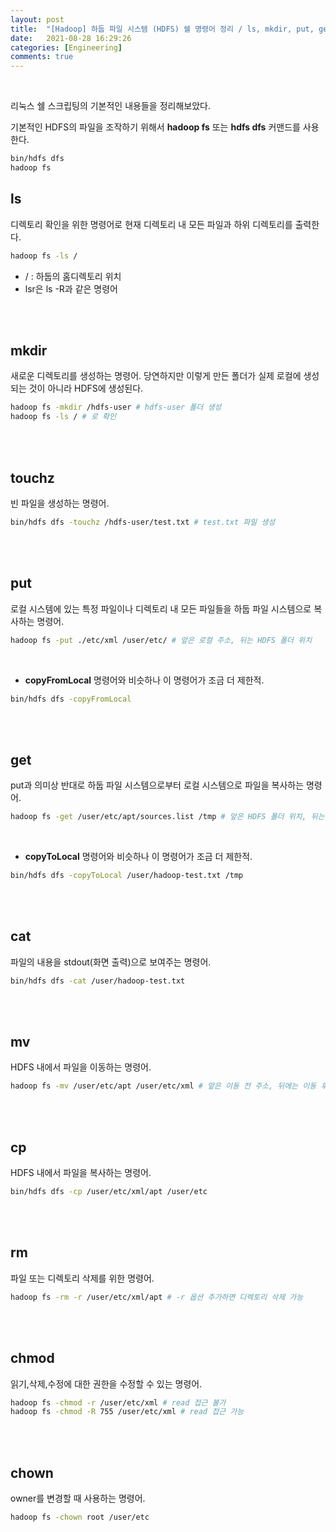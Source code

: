 ```yaml
---
layout: post
title:  "[Hadoop] 하둡 파일 시스템 (HDFS) 쉘 명령어 정리 / ls, mkdir, put, get, cat, mv, cp, rm, chmod, chown"
date:   2021-08-28 16:29:26
categories: [Engineering]
comments: true
---
```

<br>

리눅스 쉘 스크립팅의 기본적인 내용들을 정리해보았다.

기본적인 HDFS의 파일을 조작하기 위해서 **hadoop fs** 또는 **hdfs dfs** 커맨드를 사용한다.
```bash
bin/hdfs dfs
hadoop fs
``` 

## ls
디렉토리 확인을 위한 명령어로 현재 디렉토리 내 모든 파일과 하위 디렉토리를 출력한다.

```bash
hadoop fs -ls /
``` 

* / : 하둡의 홈디렉토리 위치
* lsr은 ls -R과 같은 명령어

<br><br>

## mkdir
새로운 디렉토리를 생성하는 명령어. 당연하지만 이렇게 만든 폴더가 실제 로컬에 생성되는 것이 아니라 HDFS에 생성된다.

```bash
hadoop fs -mkdir /hdfs-user # hdfs-user 폴더 생성
hadoop fs -ls / # 로 확인
``` 

<br><br>

## touchz
빈 파일을 생성하는 명령어.

```bash
bin/hdfs dfs -touchz /hdfs-user/test.txt # test.txt 파일 생성
```

<br><br>

## put
로컬 시스템에 있는 특정 파일이나 디렉토리 내 모든 파일들을 하둡 파일 시스템으로 복사하는 명령어.

```bash
hadoop fs -put ./etc/xml /user/etc/ # 앞은 로컬 주소, 뒤는 HDFS 폴더 위치
```  
<br>

* **copyFromLocal** 명령어와 비슷하나 이 명령어가 조금 더 제한적.

```bash
bin/hdfs dfs -copyFromLocal
```

<br><br>

## get
put과 의미상 반대로 하둡 파일 시스템으로부터 로컬 시스템으로 파일을 복사하는 명령어.

```bash
hadoop fs -get /user/etc/apt/sources.list /tmp # 앞은 HDFS 폴더 위치, 뒤는 로컬 주소
```  
<br>

* **copyToLocal** 명령어와 비슷하나 이 명령어가 조금 더 제한적.

```bash
bin/hdfs dfs -copyToLocal /user/hadoop-test.txt /tmp
```

<br><br>

## cat
파일의 내용을 stdout(화면 출력)으로 보여주는 명령어.

```bash
bin/hdfs dfs -cat /user/hadoop-test.txt
```

<br><br>

## mv
HDFS 내에서 파일을 이동하는 명령어.

```bash
hadoop fs -mv /user/etc/apt /user/etc/xml # 앞은 이동 전 주소, 뒤에는 이동 후 주소
```

<br><br>

## cp
HDFS 내에서 파일을 복사하는 명령어.

```bash
bin/hdfs dfs -cp /user/etc/xml/apt /user/etc
```

<br><br>

## rm
파일 또는 디렉토리 삭제를 위한 명령어.

```bash
hadoop fs -rm -r /user/etc/xml/apt # -r 옵션 추가하면 디렉토리 삭제 가능
```

<br><br>

## chmod
읽기,삭제,수정에 대한 권한을 수정할 수 있는 명령어.

```bash
hadoop fs -chmod -r /user/etc/xml # read 접근 불가
hadoop fs -chmod -R 755 /user/etc/xml # read 접근 가능
```

<br><br>

## chown
owner를 변경할 때 사용하는 명령어.

```bash
hadoop fs -chown root /user/etc
```

<br><br>


